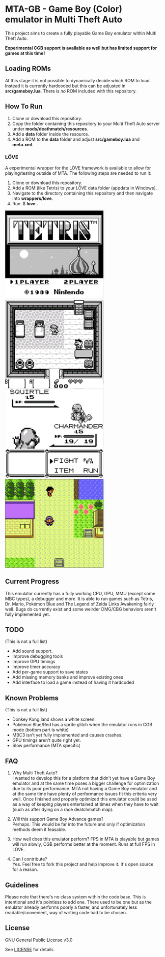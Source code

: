 # MTA-GB - Game Boy (Color) emulator in Multi Theft Auto
This project aims to create a fully playable Game Boy emulator within Multi Theft Auto.

**Experimental CGB support is available as well but has limited support for games at this time!**

## Loading ROMs
At this stage it is not possible to dynamically decide which ROM to load. Instead it is currently hardcoded but this can be adjusted in **src/gameboy.lua**. There is _no_ ROM included with this repository.

## How To Run
1. Clone or download this repository.
2. Copy the folder containing this repository to your Multi Theft Auto server under **mods/deathmatch/resources**.
3. Add a **data** folder inside the resource.
4. Add a ROM to the **data** folder and adjust **src/gameboy.lua** and **meta.xml**.

### LÖVE
A experimental wrapper for the LÖVE framework is available to allow for playing/testing outside of MTA. The following steps are needed to run it:
1. Clone or download this repository.
2. Add a ROM (like Tetris) to your LÖVE data folder (appdata in Windows).
3. Navigate to the directory containing this repository and then navigate into **wrappers/love**.
4. Run: $ **love . <pathToRom>**

![Tetris](/images/tetris.png)
![The Legend of Zelda Link's Awakening](/images/zelda.png)
![Pokémon Blue](/images/pokemon.png)
![Pokémon Crystal](/images/pokemoncrystal.png)

## Current Progress
This emulator currently has a fully working CPU, GPU, MMU (except some MBC types), a debugger and more. It is able to run games such as Tetris, Dr. Mario, Pokémon Blue and The Legend of Zelda Links Awakening fairly well. Bugs do currently exist and some weirder DMG/CBG behaviors aren't fully implemented yet.

## TODO
(This is not a full list)
- Add sound support.
- Improve debugging tools
- Improve GPU timings
- Improve timer accuracy
- Add per-game support to save states
- Add missing memory banks and improve existing ones
- Add interface to load a game instead of having it hardcoded

## Known Problems
(This is not a full list)
- Donkey Kong land shows a white screen.
- Pokémon Blue/Red has a sprite glitch when the emulator runs in CGB mode (bottom part is white)
- MBC3 isn't yet fully implemented and causes crashes.
- GPU timings aren't quite right yet.
- Slow performance (MTA specific)

## FAQ
1. Why Multi Theft Auto?    
   I wanted to develop this for a platform that didn't yet have a Game Boy emulator and at the same time poses a bigger challenge for optimization due to its poor performance. MTA not having a Game Boy emulator and at the same time have plenty of performance issues fit this criteria very well. Once finished and properly optimized this emulator could be used as a way of keeping players entertained at times when they have to wait (such as after dying on a race deatchmatch map).
   
2. Will this support Game Boy Advance games?    
   Perhaps. This would be far into the future and only if optimization methods deem it feasable.
   
3. How well does this emulator perform?
   FPS in MTA is playable but games will run slowly, CGB performs better at the moment. Runs at full FPS in LÖVE.

4. Can I contribute?    
   Yes. Feel free to fork this project and help improve it. It's open source for a reason.

## Guidelines
Please note that there's no class system within the code base. This is intentional and it's pointless to add one. There used to be one but as the emulator already performs poorly a faster, and unfortunately less readable/convenient, way of writing code had to be chosen.

## License
GNU General Public License v3.0

See [LICENSE](LICENSE) for details.
